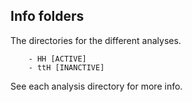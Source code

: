 ## Info folders

The directories for the different analyses.

```
    - HH [ACTIVE]
    - ttH [INANCTIVE]
```

See each analysis directory for more info.





